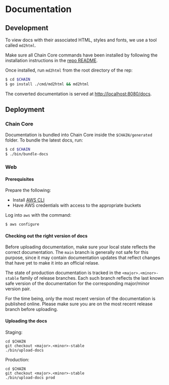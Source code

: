 # Documentation

## Development

To view docs with their associated HTML, styles and fonts, we use a tool called `md2html`.

Make sure all Chain Core commands have been installed by following the installation instructions in the [repo README](../Readme.md#installation).

Once installed, run `md2html` from the root directory of the rep:

```sh
$ cd $CHAIN
$ go install ./cmd/md2html && md2html
```

The converted documentation is served at [http://localhost:8080/docs](http://localhost:8080/docs).

## Deployment

### Chain Core

Documentation is bundled into Chain Core inside the `$CHAIN/generated` folder. To bundle the latest docs, run:

```sh
$ cd $CHAIN
$ ./bin/bundle-docs
```

### Web

#### Prerequisites

Prepare the following:

* Install [AWS CLI](https://aws.amazon.com/cli/)
* Have AWS credentials with access to the appropriate buckets

Log into `aws` with the command:

```sh
$ aws configure
```

#### Checking out the right version of docs

Before uploading documentation, make sure your local state reflects the correct documentation. The `main` branch is generally not safe for this purpose, since it may contain documentation updates that reflect changes that have yet to make it into an official relase.

The state of production documentation is tracked in the `<major>.<minor>-stable` family of release branches. Each such branch reflects the last known safe version of the documentation for the corresponding major/minor version pair.

For the time being, only the most recent version of the documentation is published online. Please make sure you are on the most recent release branch before uploading.

#### Uploading the docs

Staging:

```
cd $CHAIN
git checkout <major>.<minor>-stable
./bin/upload-docs
```

Production:

```
cd $CHAIN
git checkout <major>.<minor>-stable
./bin/upload-docs prod
```
